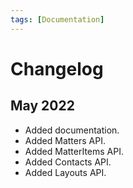 ```yaml
---
tags: [Documentation]
---
```


# Changelog

## May 2022

* Added documentation.
* Added Matters API.
* Added MatterItems API.
* Added Contacts API.
* Added Layouts API.
